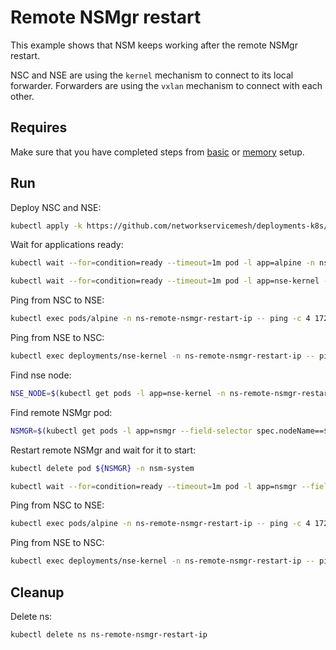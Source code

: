 # Remote NSMgr restart

This example shows that NSM keeps working after the remote NSMgr restart.

NSC and NSE are using the `kernel` mechanism to connect to its local forwarder.
Forwarders are using the `vxlan` mechanism to connect with each other.

## Requires

Make sure that you have completed steps from [basic](../../basic) or [memory](../../memory) setup.

## Run

Deploy NSC and NSE:
```bash
kubectl apply -k https://github.com/networkservicemesh/deployments-k8s/examples/heal/remote-nsmgr-restart-ip?ref=bef0e9da8fbda14cd6b57a64e2327a0176532361
```

Wait for applications ready:
```bash
kubectl wait --for=condition=ready --timeout=1m pod -l app=alpine -n ns-remote-nsmgr-restart-ip
```
```bash
kubectl wait --for=condition=ready --timeout=1m pod -l app=nse-kernel -n ns-remote-nsmgr-restart-ip
```

Ping from NSC to NSE:
```bash
kubectl exec pods/alpine -n ns-remote-nsmgr-restart-ip -- ping -c 4 172.16.1.100
```

Ping from NSE to NSC:
```bash
kubectl exec deployments/nse-kernel -n ns-remote-nsmgr-restart-ip -- ping -c 4 172.16.1.101
```

Find nse node:
```bash
NSE_NODE=$(kubectl get pods -l app=nse-kernel -n ns-remote-nsmgr-restart-ip --template '{{range .items}}{{.spec.nodeName}}{{"\n"}}{{end}}')
```

Find remote NSMgr pod:
```bash
NSMGR=$(kubectl get pods -l app=nsmgr --field-selector spec.nodeName==${NSE_NODE} -n nsm-system --template '{{range .items}}{{.metadata.name}}{{"\n"}}{{end}}')
```

Restart remote NSMgr and wait for it to start:
```bash
kubectl delete pod ${NSMGR} -n nsm-system
```
```bash
kubectl wait --for=condition=ready --timeout=1m pod -l app=nsmgr --field-selector spec.nodeName==${NSE_NODE} -n nsm-system
```

Ping from NSC to NSE:
```bash
kubectl exec pods/alpine -n ns-remote-nsmgr-restart-ip -- ping -c 4 172.16.1.100
```

Ping from NSE to NSC:
```bash
kubectl exec deployments/nse-kernel -n ns-remote-nsmgr-restart-ip -- ping -c 4 172.16.1.101
```

## Cleanup

Delete ns:
```bash
kubectl delete ns ns-remote-nsmgr-restart-ip
```
